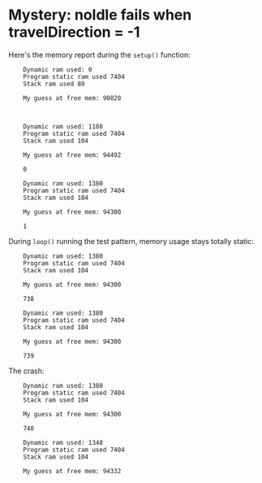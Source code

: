 # Mystery: noIdle fails when travelDirection = -1

Here's the memory report during the `setup()` function:

		Dynamic ram used: 0
		Program static ram used 7404
		Stack ram used 80

		My guess at free mem: 90820



		Dynamic ram used: 1188
		Program static ram used 7404
		Stack ram used 104

		My guess at free mem: 94492
		
		0
		
		Dynamic ram used: 1380
		Program static ram used 7404
		Stack ram used 104

		My guess at free mem: 94300
		
		1

During `loop()` running the test pattern, memory usage stays totally static: 

		Dynamic ram used: 1380
		Program static ram used 7404
		Stack ram used 104

		My guess at free mem: 94300
		
		738
		
		Dynamic ram used: 1380
		Program static ram used 7404
		Stack ram used 104

		My guess at free mem: 94300
		
		739

The crash:

		Dynamic ram used: 1380
		Program static ram used 7404
		Stack ram used 104

		My guess at free mem: 94300
		
		740
		
		Dynamic ram used: 1348
		Program static ram used 7404
		Stack ram used 104

		My guess at free mem: 94332

